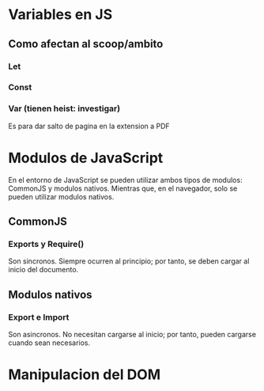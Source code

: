 # Variables en JS
## Como afectan al scoop/ambito
### Let
### Const
### Var (tienen heist: investigar)

Es para dar salto de pagina en la extension a PDF
<div class="page">

# Modulos de JavaScript
En el entorno de JavaScript se pueden utilizar ambos tipos de modulos: CommonJS y modulos nativos. Mientras que, en el navegador, solo se pueden utilizar modulos nativos.
## CommonJS
### Exports y Require()
Son sincronos. Siempre ocurren al principio; por tanto, se deben cargar al inicio del documento.

## Modulos nativos
### Export e Import
Son asincronos. No necesitan cargarse al inicio; por tanto, pueden cargarse cuando sean necesarios.

# Manipulacion del DOM
